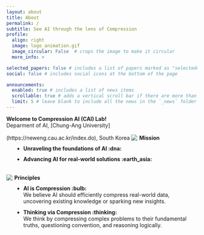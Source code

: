 ```yaml
---
layout: about
title: About
permalink: /
subtitle: See AI through the lens of Compression
profile:
  align: right
  image: logo_animation.gif
  image_circular: False  # crops the image to make it circular
  more_info: > 

selected_papers: false # includes a list of papers marked as "selected={true}"
social: false # includes social icons at the bottom of the page

announcements:
  enabled: true # includes a list of news items
  scrollable: true # adds a vertical scroll bar if there are more than 3 news items
  limit: 5 # leave blank to include all the news in the `_news` folder
---
```


<div style="font-weight: bold"> Welcome to Compression AI (CAI) Lab!</div>
Deparment of AI, [Chung-Ang University](https://neweng.cau.ac.kr/index.do), South Korea



<div class="theme-colored" style="margin-top: 1rem; display: inline-block; font-weight: bold;"> <img src="{{ site.baseurl }}/assets/img/favicon.png" style="max-height: 1.5rem; vertical-align: top; padding-right: 0.1rem"> Mission</div>
<div style="margin-top: 0.7rem; padding-left: 2rem;">
  <ul style="margin: 0; padding: 0; list-style-position: outside;">
    <li style="margin-bottom: 0.7rem; margin-left: 0.8rem;"><strong>Unraveling the foundations of AI :dna:</strong></li>
    <li style="margin-bottom: 1rem; margin-left: 0.8rem; "><strong>Advancing AI for real-world solutions :earth_asia:</strong></li>
  </ul>
</div>

<div class="theme-colored" style="margin-top: 1rem; display: inline-block; font-weight: bold"> <img src="{{ site.baseurl }}/assets/img/favicon.png" style="max-height: 1.5rem; vertical-align: top; padding-right: 0.1rem"> Principles</div>
<div style="margin-top: 0.7rem; margin-bottom: 2rem; padding-left: 2rem;">
  <ul style="margin: 0; padding: 0; list-style-position: outside;">
    <li style="margin-bottom: 0.7rem; margin-left: 0.8rem;"><strong>AI is Compression :bulb:</strong><br>We believe AI should efficiently compress real-world data, uncovering existing knowledge or sparking new insights.</li>
    <li style="margin-bottom: 1rem; margin-left: 0.8rem;"><strong>Thinking via Compression :thinking:</strong><br>We think by compressing complex problems to their fundamental truths, questioning convention, and reasoning logically.
    </li>
  </ul>
</div>
